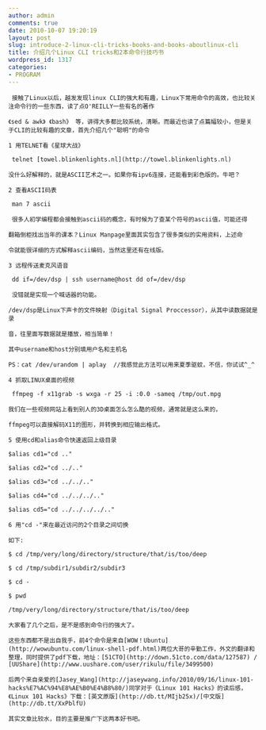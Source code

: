 ```yaml
---
author: admin
comments: true
date: 2010-10-07 19:20:19
layout: post
slug: introduce-2-linux-cli-tricks-books-and-books-aboutlinux-cli
title: 介绍几个Linux CLI tricks和2本命令行技巧书
wordpress_id: 1317
categories:
- PROGRAM
---
```


	 接触了Linux以后，越发发现linux CLI的强大和有趣，Linux下常用命令的高效，也比较关注命令行的一些东西，读了点O'REILLY一些有名的著作

	《sed & awk》 《bash》 等，讲得大多都比较系统，清晰。而最近也读了点篇幅较小，但是关于CLI的比较有趣的文章，首先介绍几个"聪明"的命令

	1 用TELNET看《星球大战》

	 telnet [towel.blinkenlights.nl](http://towel.blinkenlights.nl)

	没什么好解释的，就是ASCII艺术之一。如果你有ipv6连接，还能看到彩色版的。牛吧？

	2 查看ASCII码表

	 man 7 ascii

	 很多人初学编程都会接触到ascii码的概念，有时候为了查某个符号的ascii值，可能还得

	翻箱倒柜找出当年的课本？Linux Manpage里面其实包含了很多类似的实用资料，上述命

	令就能很详细的方式解释ascii编码，当然这里还有在线版。

	3 远程传送麦克风语音

	 dd if=/dev/dsp | ssh username@host dd of=/dev/dsp

	 没错就是实现一个喊话器的功能。

	/dev/dsp是Linux下声卡的文件映射（Digital Signal Proccessor），从其中读数据就是录

	音，往里面写数据就是播放，相当简单！

	其中username和host分别填用户名和主机名

	PS：cat /dev/urandom | aplay  //我感觉此方法可以用来夏季驱蚊，不信，你试试^_^

	4 抓取LINUX桌面的视频

	 ffmpeg -f x11grab -s wxga -r 25 -i :0.0 -sameq /tmp/out.mpg

	我们在一些视频网站上看到别人的3D桌面怎么怎么酷的视频，通常就是这么来的，

	ffmpeg可以直接解码X11的图形，并转换到相应输出格式。

	5 使用cd和alias命令快速返回上级目录

	$alias cd1="cd .."  

	$alias cd2="cd ../.."  

	$alias cd3="cd ../../.."  

	$alias cd4="cd ../../../.."  

	$alias cd5="cd ../../../../.."

	6 用"cd -"来在最近访问的2个目录之间切换

	如下:  

	$ cd /tmp/very/long/directory/structure/that/is/too/deep  

	$ cd /tmp/subdir1/subdir2/subdir3  

	$ cd -  

	$ pwd  

	/tmp/very/long/directory/structure/that/is/too/deep

	大家看了几个之后，是不是感到命令行的强大了。

	这些东西都不是出自我手，前4个命令是来自[WOW！Ubuntu](http://wowubuntu.com/linux-shell-pdf.html)两位大哥的辛勤工作，外文的翻译和整理，同时提供了pdf下载，地址：[51CTO](http://down.51cto.com/data/127587) / [UUShare](http://www.uushare.com/user/rikulu/file/3499500)

	后两个来自亲爱的[Jasey_Wang](http://jaseywang.info/2010/09/16/linux-101-hacks%E7%AC%94%E8%AE%B0%E4%B8%80/)同学对于《Linux 101 Hacks》的读后感，《Linux 101 Hacks》下载：[英文原版](http://db.tt/MIjb25x)/[中文版](http://db.tt/XxPblfU)

	其实文章比较水，目的主要是推广下这两本好书吧。

